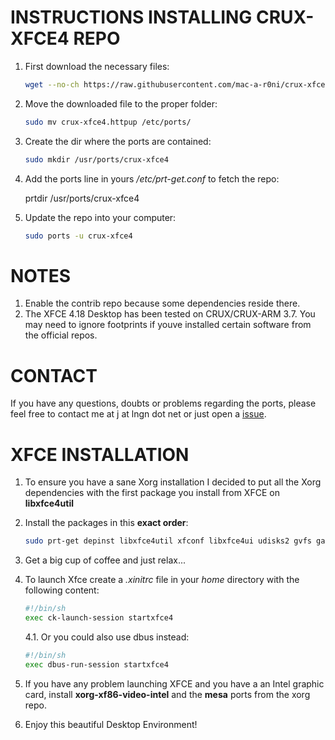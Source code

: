 

INSTRUCTIONS INSTALLING CRUX-XFCE4 REPO
=====
1. First download the necessary files:

   ```bash
   wget --no-ch https://raw.githubusercontent.com/mac-a-r0ni/crux-xfce4/master/crux-xfce4.httpup
   ```

2. Move the downloaded file to the proper folder:

   ```bash
   sudo mv crux-xfce4.httpup /etc/ports/
   ```

 4. Create the dir where the ports are contained:
    ```bash
    sudo mkdir /usr/ports/crux-xfce4
    ```

4. Add the ports line in yours */etc/prt-get.conf* to fetch the repo:

   prtdir /usr/ports/crux-xfce4

5. Update the repo into your computer:

   ```bash
   sudo ports -u crux-xfce4
   ```

NOTES
=====
1. Enable the contrib repo because some dependencies reside there.
2. The XFCE 4.18 Desktop has been tested on CRUX/CRUX-ARM 3.7. You may need to ignore footprints if youve installed certain software from the official repos. 

CONTACT
=====
If you have any questions, doubts or problems regarding the ports, please feel free to contact me at j at lngn dot net or just open a [issue](https://github.com/mac-a-r0ni/crux-xfce4/issues).

XFCE INSTALLATION
=====
1. To ensure you have a sane Xorg installation I decided to put all the Xorg dependencies with the first package you install from XFCE on **libxfce4util**
2. Install the packages in this **exact order**:

   ```bash
   sudo prt-get depinst libxfce4util xfconf libxfce4ui udisks2 gvfs garcon exo xfce4-panel thunar thunar-volman xfce4-settings xfce4-session xfwm4 xfdesktop xfce4-appfinder tumbler xfce4-terminal xfce4-power-manager xfce4-notifyd xfce4-screenshooter mousepad xdg-user-dirs
   ```

3. Get a big cup of coffee and just relax...

4. To launch Xfce create a *.xinitrc* file in your *home* directory with the following content:
   ```bash
   #!/bin/sh
   exec ck-launch-session startxfce4
   ```
   4.1. Or you could also use dbus instead:
   ```bash
   #!/bin/sh
   exec dbus-run-session startxfce4
   ```

5. If you have any problem launching XFCE and you have a an Intel graphic card, install **xorg-xf86-video-intel** and the **mesa** ports from the xorg repo.

6. Enjoy this beautiful Desktop Environment!
